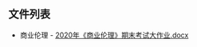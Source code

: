 

## 文件列表

  - 商业伦理
        - [2020年《商业伦理》期末考试大作业.docx](https://github.com/bjut-swift/BJUT-Helper/raw/master/./%E5%95%86%E4%B8%9A%E4%BC%A6%E7%90%86/2020%E5%B9%B4%E3%80%8A%E5%95%86%E4%B8%9A%E4%BC%A6%E7%90%86%E3%80%8B%E6%9C%9F%E6%9C%AB%E8%80%83%E8%AF%95%E5%A4%A7%E4%BD%9C%E4%B8%9A.docx)
